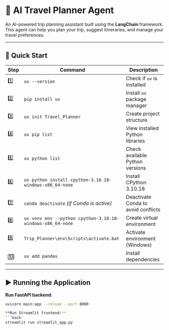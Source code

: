 # 🧳 AI Travel Planner Agent

An AI-powered trip planning assistant built using the **LangChain** framework.  
This agent can help you plan your trip, suggest itineraries, and manage your travel preferences.

---

## 🚀 Quick Start

| Step | Command | Description |
|------|---------|-------------|
| 1️⃣ | `uv --version` | Check if `uv` is installed |
| 2️⃣ | `pip install uv` | Install `uv` package manager |
| 3️⃣ | `uv init Travel_Planner` | Create project structure |
| 4️⃣ | `uv pip list` | View installed Python libraries |
| 5️⃣ | `uv python list` | Check available Python versions |
| 6️⃣ | `uv python install cpython-3.10.18-windows-x86_64-none` | Install CPython 3.10.18 |
| 7️⃣ | `conda deactivate` *(if Conda is active)* | Deactivate Conda to avoid conflicts |
| 8️⃣ | `uv venv env --python cpython-3.10.18-windows-x86_64-none` | Create virtual environment |
| 9️⃣ | `Trip_Planner\env\Scripts\activate.bat` | Activate environment (Windows) |
| 🔟 | `uv add pandas` | Install dependencies |

---

## ▶️ Running the Application

**Run FastAPI backend:**
```bash
uvicorn main:app --reload --port 8000

**Run Streamlit frontend:**
```bash
streamlit run streamlit_app.py